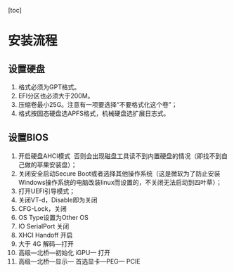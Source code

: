 [toc]
# 安装流程
## 设置硬盘
   1. 格式必须为GPT格式。
   2. EFI分区也必须大于200M。
   3. 压缩卷最小25G。注意有一项要选择“不要格式化这个卷”；
   4. 格式按固态硬盘选APFS格式，机械硬盘选扩展日志式。
## 设置BIOS
   1. 开启硬盘AHCI模式  否则会出现磁盘工具读不到内置硬盘的情况（即找不到自己做的苹果安装盘）；
   2. 关闭安全启动Secure Boot或者选择其他操作系统（这是微软为了防止安装Windows操作系统的电脑改装linux而设置的，不关闭无法启动到四叶草）；
   3. 打开UEFI引导模式；
   4. 关闭VT-d，Disable即为关闭
   5. CFG-Lock，关闭
   6. OS Type设置为Other OS
   7. IO SerialPort 关闭
   8. XHCI Handoff 开启
   9. 大于 4G 解码—打开
   10. 高级—北桥—初始化 iGPU— 打开
   11. 高级—北桥—显示— 首选显卡—PEG— PCIE